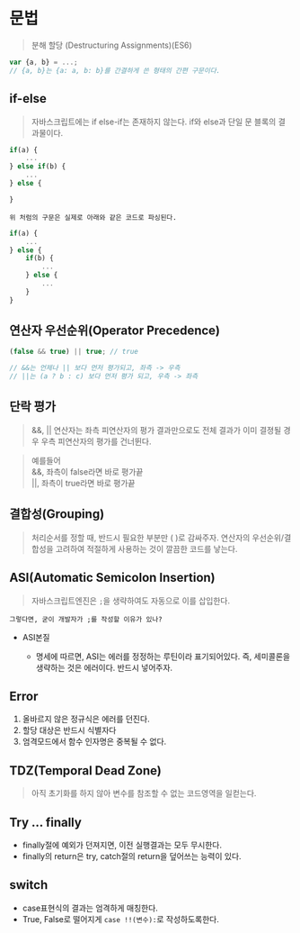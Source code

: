 # 문법

> 분해 할당 (Destructuring Assignments)(ES6)

```javascript
var {a, b} = ...;
// {a, b}는 {a: a, b: b}를 간결하게 쓴 형태의 간편 구문이다.
```

## if-else

> 자바스크립트에는 if else-if는 존재하지 않는다. if와 else과 단일 문 블록의 결과물이다.

```javascript
if(a) {
    ...
} else if(b) {
    ...
} else {

}
```

    위 처럼의 구문은 실제로 아래와 같은 코드로 파싱된다.

```javascript
if(a) {
    ...
} else {
    if(b) {
        ...
    } else {
        ...
    }
}
```

## 연산자 우선순위(Operator Precedence)

```javascript
(false && true) || true; // true

// &&는 언제나 || 보다 먼저 평가되고, 좌측 -> 우측
// ||는 (a ? b : c) 보다 먼저 평가 되고, 우측 -> 좌측
```

## 단락 평가

> &&, || 연산자는 좌측 피연산자의 평가 결과만으로도 전체 결과가 이미 결졍될 경우 우측 피연산자의 평가를 건너뛴다.

> 예를들어  
> &&, 좌측이 false라면 바로 평가끝  
> ||, 좌측이 true라면 바로 평가끝

## 결합성(Grouping)

> 처리순서를 정할 때, 반드시 필요한 부분만 ( )로 감싸주자. 연산자의 우선순위/결합성을 고려하여 적절하게 사용하는 것이 깔끔한 코드를 낳는다.

## ASI(Automatic Semicolon Insertion)

> 자바스크립트엔진은 `;`을 생략하여도 자동으로 이를 삽입한다.

    그렇다면, 굳이 개발자가 ;를 작성할 이유가 있나?

- ASI본질

  - 명세에 따르면, ASI는 에러를 정정하는 루틴이라 표기되어있다. 즉, 세미콜론을 생략하는 것은 에러이다. 반드시 넣어주자.

## Error

1. 올바르지 않은 정규식은 에러를 던진다.
2. 할당 대상은 반드시 식별자다
3. 엄격모드에서 함수 인자명은 중복될 수 없다.

## TDZ(Temporal Dead Zone)

> 아직 초기화를 하지 않아 변수를 참조할 수 없는 코드영역을 일컫는다.

## Try ... finally

- finally절에 예외가 던져지면, 이전 실행결과는 모두 무시한다.
- finally의 return은 try, catch절의 return을 덮어쓰는 능력이 있다.

## switch

- case표현식의 결과는 엄격하게 매칭한다.
- True, False로 떨어지게 `case !!(변수):`로 작성하도록한다.
